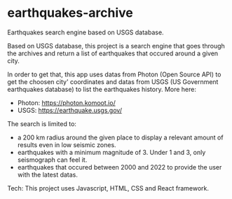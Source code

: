 # earthquakes-archive

Earthquakes search engine based on USGS database.

Based on USGS database, this project is a search engine that goes through the archives and return a list of earthquakes that occured around a given city.

In order to get that, this app uses datas from Photon (Open Source API) to get the choosen city' coordinates and datas from USGS (US Government earthquakes database) to list the earthquakes history. More here:

- Photon: https://photon.komoot.io/
- USGS: https://earthquake.usgs.gov/

The search is limited to:

- a 200 km radius around the given place to display a relevant amount of results even in low seismic zones.
- earthquakes with a minimum magnitude of 3. Under 1 and 3, only seismograph can feel it.
- earthquakes that occured between 2000 and 2022 to provide the user with the latest datas.

Tech: This project uses Javascript, HTML, CSS and React framework.
